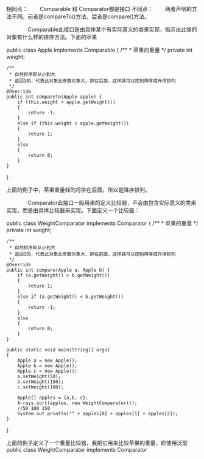 相同点：
　　Comparable<T> 和 Comparator<T>都是接口
不同点：
　　两者声明的方法不同。前者是compareTo()方法，后者是compare()方法。
 
　　　　Comparable<T>此接口是由具体某个有实际意义的类来实现，指示出此类的对象有什么样的排序方法。下面的苹果

public class Apple implements Comparable<Apple> {
    /**
     * 苹果的重量
     */
    private int  weight;

    /**
     * 自然排序即从小到大
     * 返回1的，代表此对象比参数对象大，排在后面，这样就可以控制降序或升序排列
     */
    @Override
    public int compareTo(Apple apple) {
        if (this.weight > apple.getWeight())
        {
            return -1;
        }
        else if (this.weight < apple.getWeight())
        {
            return 1;
        }
        else
        {
            return 0;
        }
    }
}

上面的例子中，苹果重量轻的将排在后面，所以是降序排列。
 
　　　　Comparator<T>此接口一般用来的定义比较器，不会由包含实际意义的类来实现，而是由具体比较器来实现。下面定义一个比较器：

public class WeightComparator implements Comparator<Apple> {
    /**
     * 苹果的重量
     */
    private int  weight;

    /**
     * 自然排序即从小到大
     * 返回1的，代表此对象比参数对象大，排在前面，这样就可以控制降序或升序排列
     */
    @Override
    public int compare(Apple a, Apple b) {
        if (a.getWeight() > b.getWeight())
        {
            return 1;
        }
        else if (a.getWeight() < b.getWeight())
        {
            return -1;
        }
        else
        {
            return 0;
        }
    }
    
    public static void main(String[] args)
    {
        Apple a = new Apple();
        Apple b = new Apple();
        Apple c = new Apple();
        a.setWeight(50);
        b.setWeight(150);
        c.setWeight(100);
        
        Apple[] apples = {a,b, c};
        Arrays.sort(apples, new WeightComparator());
        //50 100 150
        System.out.println("" + apples[0] + apples[1] + apples[2]);  
    }
}

上面的例子定义了一个重量比较器，我把它用来比较苹果的重量，即使用泛型
public class WeightComparator implements Comparator<Apple>

